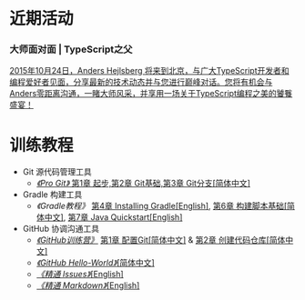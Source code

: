 # 近期活动
### 大师面对面 | TypeScript之父
[2015年10月24日，Anders Hejlsberg 将来到北京，与广大TypeScript开发者和编程爱好者见面，分享最新的技术动态并与您进行巅峰对话。您将有机会与Anders零距离沟通，一睹大师风采，并享用一场关于TypeScript编程之美的饕餮盛宴！](https://github.com/HP-Enterprise/Training/issues/11)

# 训练教程

+ Git 源代码管理工具
    + [*《Pro Git》* 第1章 起步,第2章 Git基础,第3章 Git分支[简体中文]](http://git-scm.com/book/zh/v2)
+ Gradle 构建工具
    + *《Gradle教程》* [第4章 Installing Gradle[English]](https://docs.gradle.org/current/userguide/installation.html), [第6章 构建脚本基础[简体中文]](https://github.com/HP-Enterprise/Training/blob/master/Gradle/Gradle-Chapter6.md), [第7章 Java Quickstart[English]](https://docs.gradle.org/current/userguide/tutorial_java_projects.html)
+ GitHub 协调沟通工具
    + [*《GitHub训练营》*](https://help.github.com/categories/bootcamp) [第1章 配置Git[简体中文]](https://github.com/HP-Enterprise/Training/blob/master/GitHub/Set%20up%20Git.md) & [第2章 创建代码仓库[简体中文]](https://github.com/HP-Enterprise/Training/blob/master/GitHub/Creat%20a%20Repo.md)
    + [*《GitHub Hello-World》*[简体中文]](https://github.com/HP-Enterprise/Training/blob/master/GitHub/GitHub-HelloWorld.md)
    + [*《精通 Issues》*[English]](https://guides.github.com/features/issues)
    + [*《精通 Markdown》*[English]](https://guides.github.com/features/mastering-markdown)
